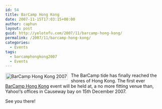 ```yaml
---
id: 54
title: BarCamp Hong Kong
date: 2007-11-15T17:03:15+00:00
author: caphun
layout: post
guid: http://yelotofu.com/2007/11/barcamp-hong-kong/
permalink: /2007/11/barcamp-hong-kong/
categories:
  - Events
tags:
  - barcamphongkong2007
  - Events
---
```

<a href="http://www.barcamp.org/BarCampHongKong" title="BarCamp Hong Kong 2007" style="margin: 0pt; padding: 0pt; background-image: none"><img src="http://yelotofu.com/wp-content/uploads/2007/11/barcamphk_small.jpg" alt="BarCamp Hong Kong 2007" style="border: 1px solid #cccccc; padding: 2px; float: left; margin-right: 10px" /></a>The BarCamp tide has finally reached the shores of Hong Kong. The first ever [BarCamp Hong Kong](http://www.barcamp.org/BarCampHongKong) event will be held at, a no more fitting venue than, Yahoo!&#8217;s offices in Causeway bay on 15th December 2007.

See you there!